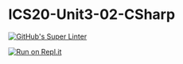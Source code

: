 # ICS20-Unit3-02-CSharp

[![GitHub's Super Linter](https://github.com/marshall-demars/ICS20-Unit3-02-CSharp/workflows/GitHub's%20Super%20Linter/badge.svg)](https://github.com/marshall-demars/ICS20-Unit3-02-CSharp/actions)

[![Run on Repl.it](https://repl.it/badge/github/marshall-demars/ICS20-Unit3-02-CSharp)](https://repl.it/github/marshall-demars/ICS20-Unit3-02-CSharp)
